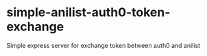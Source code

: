 # simple-anilist-auth0-token-exchange
 Simple express server for exchange token between auth0 and anilist
